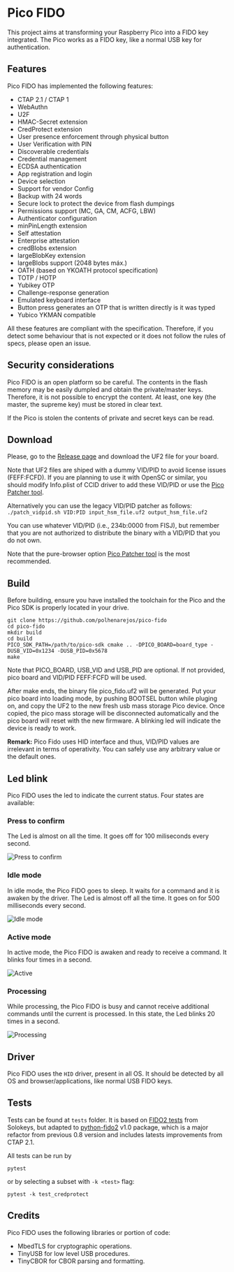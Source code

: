 # Pico FIDO
This project aims at transforming your Raspberry Pico into a FIDO key integrated. The Pico works as a FIDO key, like a normal USB key for authentication.

## Features
Pico FIDO has implemented the following features:

- CTAP 2.1 / CTAP 1
- WebAuthn
- U2F
- HMAC-Secret extension
- CredProtect extension
- User presence enforcement through physical button
- User Verification with PIN
- Discoverable credentials
- Credential management
- ECDSA authentication
- App registration and login
- Device selection
- Support for vendor Config
- Backup with 24 words
- Secure lock to protect the device from flash dumpings
- Permissions support (MC, GA, CM, ACFG, LBW)
- Authenticator configuration
- minPinLength extension
- Self attestation
- Enterprise attestation
- credBlobs extension
- largeBlobKey extension
- largeBlobs support (2048 bytes máx.)
- OATH (based on YKOATH protocol specification)
- TOTP / HOTP
- Yubikey OTP
- Challenge-response generation
- Emulated keyboard interface
- Button press generates an OTP that is written directly is it was typed
- Yubico YKMAN compatible

All these features are compliant with the specification. Therefore, if you detect some behaviour that is not expected or it does not follow the rules of specs, please open an issue.

## Security considerations
Pico FIDO is an open platform so be careful. The contents in the flash memory may be easily dumpled and obtain the private/master keys. Therefore, it is not possible to encrypt the content. At least, one key (the master, the supreme key) must be stored in clear text.

If the Pico is stolen the contents of private and secret keys can be read.

## Download
Please, go to the [Release page](https://github.com/polhenarejos/pico-fido/releases "Release page") and download the UF2 file for your board.

Note that UF2 files are shiped with a dummy VID/PID to avoid license issues (FEFF:FCFD). If you are planning to use it with OpenSC or similar, you should modify Info.plist of CCID driver to add these VID/PID or use the [Pico Patcher tool](https://www.picokeys.com/pico-patcher/).

Alternatively you can use the legacy VID/PID patcher as follows:
`./patch_vidpid.sh VID:PID input_hsm_file.uf2 output_hsm_file.uf2`

You can use whatever VID/PID (i.e., 234b:0000 from FISJ), but remember that you are not authorized to distribute the binary with a VID/PID that you do not own.

Note that the pure-browser option [Pico Patcher tool](https://www.picokeys.com/pico-patcher/) is the most recommended. 

## Build
Before building, ensure you have installed the toolchain for the Pico and the Pico SDK is properly located in your drive.

    git clone https://github.com/polhenarejos/pico-fido
    cd pico-fido
    mkdir build
    cd build
    PICO_SDK_PATH=/path/to/pico-sdk cmake .. -DPICO_BOARD=board_type -DUSB_VID=0x1234 -DUSB_PID=0x5678
    make

Note that PICO_BOARD, USB_VID and USB_PID are optional. If not provided, pico board and VID/PID FEFF:FCFD will be used.

After make ends, the binary file pico_fido.uf2 will be generated. Put your pico board into loading mode, by pushing BOOTSEL button while pluging on, and copy the UF2 to the new fresh usb mass storage Pico device. Once copied, the pico mass storage will be disconnected automatically and the pico board will reset with the new firmware. A blinking led will indicate the device is ready to work.

**Remark:** Pico Fido uses HID interface and thus, VID/PID values are irrelevant in terms of operativity. You can safely use any arbitrary value or the default ones.

## Led blink
Pico FIDO uses the led to indicate the current status. Four states are available:
### Press to confirm
The Led is almost on all the time. It goes off for 100 miliseconds every second.

![Press to confirm](https://user-images.githubusercontent.com/55573252/162008917-6a730eac-396c-44cc-890e-802294be30a3.gif)

### Idle mode
In idle mode, the Pico FIDO goes to sleep. It waits for a command and it is awaken by the driver. The Led is almost off all the time. It goes on for 500 milliseconds every second.

![Idle mode](https://user-images.githubusercontent.com/55573252/162008980-d5a5caad-072e-400c-98e3-2c606b4b2af9.gif)

### Active mode
In active mode, the Pico FIDO is awaken and ready to receive a command. It blinks four times in a second.

![Active](https://user-images.githubusercontent.com/55573252/162008997-1ea8cd7e-5384-4893-9dcb-b473153fc375.gif)

### Processing
While processing, the Pico FIDO is busy and cannot receive additional commands until the current is processed. In this state, the Led blinks 20 times in a second.

![Processing](https://user-images.githubusercontent.com/55573252/162009007-df45111e-2473-4a92-97c5-15c3cd19babd.gif)

## Driver

Pico FIDO uses the `HID` driver, present in all OS. It should be detected by all OS and browser/applications, like normal USB FIDO keys.

## Tests

Tests can be found at `tests` folder. It is based on [FIDO2 tests](https://github.com/solokeys/fido2-tests "FIDO2 tests") from Solokeys, but adapted to [python-fido2](https://github.com/Yubico/python-fido2 "python-fido2") v1.0 package, which is a major refactor from previous 0.8 version and includes latests improvements from CTAP 2.1.

All tests can be run by

```
pytest
```

or by selecting a subset with `-k <test>` flag:
```
pytest -k test_credprotect
```

## Credits
Pico FIDO uses the following libraries or portion of code:
- MbedTLS for cryptographic operations.
- TinyUSB for low level USB procedures.
- TinyCBOR for CBOR parsing and formatting.
